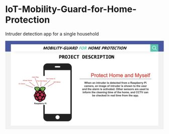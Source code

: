 # IoT-Mobility-Guard-for-Home-Protection
Intruder detection app for a single household

![img1](./images/img1.png)
